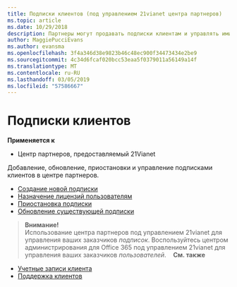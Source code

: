 ```yaml
---
title: Подписки клиентов (под управлением 21vianet центра партнеров)
ms.topic: article
ms.date: 10/29/2018
description: Партнеры могут продавать подписки клиентам и управлять ими в Центре партнеров.
author: MaggiePucciEvans
ms.author: evansma
ms.openlocfilehash: 3f4a346d38e9823b46c48ec900f34473434e2be9
ms.sourcegitcommit: 4c34d6fcaf020bcc53eaa5f0379011a56149a14f
ms.translationtype: MT
ms.contentlocale: ru-RU
ms.lasthandoff: 03/05/2019
ms.locfileid: "57586667"
---
```

# <a name="customer-subscriptions"></a>Подписки клиентов

**Применяется к**

-   Центр партнеров, предоставляемый 21Vianet


Добавление, обновление, приостановки и управление подписками клиентов в центре партнеров.

-   [Создание новой подписки](create-a-new-subscription.md)
-   [Назначение лицензий пользователям](assign-licenses-to-users.md)
-   [Приостановка подписки](suspend-a-subscription.md)
-   [Обновление существующей подписки](add-licenses-or-services-to-an-existing-subscription.md)

>**Внимание!**<br>Использование центра партнеров под управлением 21vianet для управления ваших заказчиков *подписок*. Воспользуйтесь центром администрирования для Office 365 под управлением 21vianet для управления ваших заказчиков *пользователей*. 
 
 **См. также**

-   [Учетные записи клиента](customer-accounts.md)
-   [Поддержка клиентов](customer-support.md)




